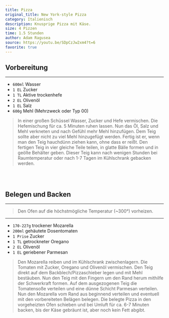 ```yaml
---
title: Pizza
original_title: New York-style Pizza
category: Italienisch
description: Knusprige Pizza mit Käse.
size: 4 Pizzen
time: 1.5 Stunden
author: Adam Ragusea
source: https://youtu.be/SDpCzJw2xm4?t=6
favorite: true
---
```


## Vorbereitung

---

* `600ml` Wasser
* `1 EL` Zucker
* `1 TL` Aktive trockenhefe
* `2 EL` Olivenöl
* `1 EL` Salz
* `600g` Mehl (Mehrzweck oder Typ 00)

> In einer großen Schüssel Wasser, Zucker und Hefe vermischen. Die Hefemischung für ca. 5 Minuten ruhen lassen. Nun das Öl, Salz und Mehl verkneten und nach Gefühl mehr Mehl hinzufügen. Dem Teig sollte aber nicht zu viel Mehl hinzugefügt werden. Fertig ist er, wenn man den Teig hauchdünn ziehen kann, ohne dass er reißt. Den fertigen Teig in vier gleiche Teile teilen, in glatte Bälle formen und in geölte Behälter geben.
> Dieser Teig kann nach wenigen Stunden bei Raumtemperatur oder nach 1-7 Tagen im Kühlschrank gebacken werden.

<br><br>

## Belegen und Backen

---

> Den Ofen auf die höchstmögliche Temperatur (~300°) vorheizen.

---

* `170-227g` trockener Mozarella
* `200ml` gehäutete Dosentomaten
* `1 Prise` Zucker
* `1 TL` getrockneter Oregano
* `2 EL` Olivenöl
* `1 EL` geriebener Parmesan

> Den Mozarella reiben und im Kühlschrank zwischenlagern. Die Tomaten mit Zucker, Oregano und Olivenöl vermischen.
> Den Teig direkt auf dem Backblech/Pizzaschieber legen und mit Mehl bestäuben. Nun den Teig mit den Fingern um den Rand herum mithilfe der Schwerkraft formen. Auf dem ausgezogenen Teig die Tomatensoße verteilen und eine dünne Schicht Parmesan verteilen. Nun den Mozarella vom Rand aus beginnend verteilen und eventuell mit den vorbereiteten Belägen belegen. Die belegte Pizza in den vorgeheizten Ofen schieben und bei Umluft für ca. 6-7 Minuten backen, bis der Käse gebräunt ist, aber noch kein Fett abgibt.
